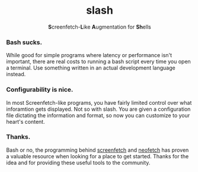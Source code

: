 
<h1 align="center">slash</h1>
<p align="center"><b>S</b>creenfetch-<b>L</b>ike <b>A</b>ugmentation for <b>Sh</b>ells</p>

### Bash sucks.
While good for simple programs where latency or performance isn't important, there are real costs to running a bash script every time you open a terminal. Use something written in an actual development language instead.

### Configurability is nice.
In most Screenfetch-like programs, you have fairly limited control over what inforamtion gets displayed. Not so with slash. You are given a configuration file dictating the information and format, so now you can customize to your heart's content.

### Thanks.
Bash or no, the programming behind [screenfetch][1] and [neofetch][2] has proven a valuable resource when looking for a place to get started. Thanks for the idea and for providing these useful tools to the community.

[1]: https://github.com/KittyKatt/screenFetch
[2]: https://github.com/dylanaraps/neofetch
